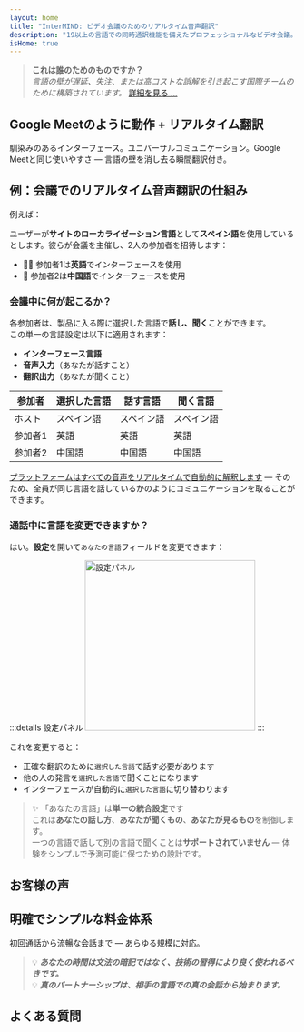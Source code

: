 ```yaml
---
layout: home
title: "InterMIND: ビデオ会議のためのリアルタイム音声翻訳"
description: "19以上の言語での同時通訳機能を備えたプロフェッショナルなビデオ会議。トーン、意図、文脈を捉えるAI搭載翻訳。グローバルに会議し、自然にコミュニケーション。"
isHome: true
---
```


<!-- <HeroSection title="Meet in **Any** Language" :typingSpeed="10" text="Live speech translation in video calls. Instant understanding, no barriers."> -->

<HeroSection title="**あらゆる**言語を理解" :typingSpeed="20" text="ビデオ会議中の同時通訳。言語の壁を瞬時に打破。">
<NavButton buttonLabel="デモを見る" buttonClass="brand" to="/#HowItWorks" eventName="watch_demo" />
<NavButton buttonLabel="アシスタント" buttonClass="alt" to="/chat" eventName="chat_assistant" />
</HeroSection>

<span id="1"></span>
<FeatureBlock
    :card="{
      title: '翻訳 ≠ 理解。次のステップがここにあります。',
      details: '言語に関係なく、あなたの声は同じ言語を話すかのように聞かれ、理解されます。',
      items: [
        '✧ 自然に、[リアルタイム](./product/overview/how-it-works)で、字幕や遅延なしに。',
        '✧ AI搭載の通訳がトーン、意図、業界固有の専門用語を捉えます。',
      ],
      link: './product/overview/what-is-intermind',
      src: {
        light: '/media-kit/animals-cartoon-3-2.png',
        dark: '/1d.png',
      },
      inversion: false,
    }"
  />

<span id="2"></span>
<FeatureBlock
    :card="{
      title: '会議内のマインド',
      details: 'InterMindはすべての多言語通話を明確で検索可能な知識に変換します。',
      items: [
        '✧ **何でも質問** — AIが**会議全体から**答えを見つけます。',
        '✧ タスク、担当者、締切を自動抽出。',
        '✧ 重要なポイントをあらゆる言語で瞬時に要約。',
      ],
      link: './product/overview/how-it-works#🧩-deep-memory-deep-understanding',
      src: {
        light: '/2l.png',
        dark: '/2d.png',
      },
      inversion: true,
    }"
  />

<span id="3"></span>
<FeatureBlock
    :card="{
      title: '真剣な会議のために構築 — 単なる会話ではなく',
      details: 'InterMindは軽量なアドオンやプラグインではなく、[プロフェッショナルグレードのビデオ会議プラットフォーム](./product/overview/video-meeting-platform)です。',
      items: [
        '✧ 1080p解像度、スマートノイズ抑制、スケジューリング、モデレーション、画面共有、録画、字幕、参加者チャット、カレンダー統合 — すべて内蔵、**すぐに使用可能**。',
      ],
      link: './product/overview/video-meeting-platform',
      src: {
        light: '/3l.mp4',
        dark: '/3d.mp4',
      },
      inversion: false,
    }"
  />

<span id="4"></span>
<FeatureBlock
    :card="{
      title: '重要な場面でのプライバシー',
      details: 'InterMindは信頼が重要な会話のために構築されています — プライバシーとコントロールが最も重要な場面で。',
      items: ['✧ [プライバシーゾーン](./product/overview/privacy-architecture) — EU、米国、東南アジア', '✧ **データ学習ゼロ**。第三者アクセスなし。'],
      link: './product/overview/privacy-architecture',
      src: {
        light: '/4l.png',
        dark: '/4d.png',
      },
      inversion: true,
    }"
  />

> **これは誰のためのものですか？**  
> _言語の壁が遅延、失注、または高コストな誤解を引き起こす国際チームのために構築されています。_ [詳細を見る ...](./product/overview/markets)

<span id="HowItWorks"></span>

## Google Meetのように動作 + リアルタイム翻訳

馴染みのあるインターフェース。ユニバーサルコミュニケーション。Google Meetと同じ使いやすさ — 言語の壁を消し去る瞬間翻訳付き。

<FeatureCards
    :features="[
      {
        title: '無料でサインアップ',
        details: '言語を選択して[アカウントを作成](#Pricing)してください。',
        icon: {
          light: '/signUp.png',
          dark: '/signUp.png',
        },
      },
      {
        title: 'ミーティングを開始',
        details: '即座に作成するか、事前にスケジュールします。',
        icon: {
          light: '/start.png',
          dark: '/start.png',
        },
      },
      {
        title: 'ミーティングに参加',
        details: 'リンクをクリック、名前を入力、即座に参加。',
        icon: {
          light: '/join.png',
          dark: '/join.png',
        },
      },
      {
        title: 'あなたの言語で話す',
        details: '全員が自分の言語で話し、聞くことができます。',
        icon: {
          light: '/meeting.png',
          dark: '/meeting.png',
        },
      },
    ]"
  />

<!-- <br> -->

<span id="VideoDemo"></span>
<VideoPlayer src="/promo/demo-en-mx.mp4" />

<span id="Example"></span>

## 例：会議でのリアルタイム音声翻訳の仕組み

例えば：

ユーザーが**サイトのローカライゼーション言語**として**スペイン語**を使用しているとします。彼らが会議を主催し、2人の参加者を招待します：

- 🧑‍💼 参加者1は**英語**でインターフェースを使用
- 👩 参加者2は**中国語**でインターフェースを使用

### 会議中に何が起こるか？

各参加者は、製品に入る際に選択した言語で**話し、聞く**ことができます。  
この単一の言語設定は以下に適用されます：

- **インターフェース言語**
- **音声入力**（あなたが話すこと）
- **翻訳出力**（あなたが聞くこと）

| 参加者  | 選択した言語 | 話す言語   | 聞く言語   |
| ------- | ------------ | ---------- | ---------- |
| ホスト  | スペイン語   | スペイン語 | スペイン語 |
| 参加者1 | 英語         | 英語       | 英語       |
| 参加者2 | 中国語       | 中国語     | 中国語     |

[プラットフォームはすべての音声をリアルタイムで自動的に解釈します](./product/overview/how-it-works) — そのため、全員が同じ言語を話しているかのようにコミュニケーションを取ることができます。

### 通話中に言語を変更できますか？

はい。**設定**を開いて`あなたの言語`フィールドを変更できます：

:::details 設定パネル
<img src="/settings.png" alt="設定パネル" width="300px" />
:::

これを変更すると：

- 正確な翻訳のために`選択した言語`で話す必要があります
- 他の人の発言を`選択した言語`で聞くことになります
- インターフェースが自動的に`選択した言語`に切り替わります

> ✨ 「あなたの言語」は**単一の統合設定**です  
> これは**あなたの話し方**、**あなたが聞くもの**、**あなたが見るもの**を制御します。  
> 一つの言語で話して別の言語で聞くことは**サポートされていません** — 体験をシンプルで予測可能に保つための設計です。

<span id="Testimonials"></span>

## お客様の声

<AutoScrollTestimonials testimonialsUrl="/testimonials.json"/>

<span id="Pricing"></span>

## 明確でシンプルな料金体系

初回通話から流暢な会話まで — あらゆる規模に対応。

<PricingPlans
    :plans="[
      {
        title: '**ベーシック** &nbsp 1ユーザー',
        price: '**無料**',
        details: 'クレジットカード不要',
        items: [
          '**25** 会議',
          '**100** 参加者ビデオ会議 [💬](#3)',
          'ユーザーあたり **30** GB プール共有ストレージ',
          'すべての会議を横断検索 [💬](#2)',
          '同時通訳 [💬](#1)',
        ],
      },
      {
        title: '**プロ**  &nbsp 1-99ユーザー',
        price: '**$20** /月/ユーザー、年間請求',
        details: 'または月額$25請求',
        items: [
          '**無制限** 会議',
          '**150** 参加者ビデオ会議 [💬](#3)',
          'ユーザーあたり **2** TB プール共有ストレージ',
          'すべての会議を横断検索 [💬](#2)',
          '同時通訳 [💬](#1)',
        ],
      },
      {
        title: '**ビジネス** &nbsp 100+ユーザー',
        price: '**カスタム料金**',
        details: 'プライバシー重視設計',
        items: [
          '**無制限** 会議',
          '**500** 参加者ビデオ会議 [💬](#3)',
          'ユーザーあたり **5** TB プール共有ストレージ',
          'すべての会議を横断検索 [💬](#2)',
          '同時通訳 [💬](#1)',
          '**プライバシーゾーン** [💬](#4)',
        ],
      },
    ]">

<AuthButton text="始める" button-class="brand" event-name="get_started_attempt"/>
<AuthButton text="今すぐ購入" mode="checkout" eventName="buy_now_attempt" />
<ContactForm buttonText="チームに相談" buttonClass="alt" />
</PricingPlans>

> 💡 **_あなたの時間は文法の暗記ではなく、技術の習得により良く使われるべきです。_**  
> 💡 **_真のパートナーシップは、相手の言語での真の会話から始まります。_**

## よくある質問

<span id="FAQ"></span>

<AccordionGroup
    :items="[
      {
        q: 'InterMindはどの言語の通訳に対応していますか？',
        a: 'InterMindは以下の**19言語でリアルタイム通訳**に対応しています：<br><br>- العربية (ar) – アラビア語<br>- Čeština (cs) – チェコ語<br>- Deutsch (de) – ドイツ語<br>- English (en) – 英語<br>- Español (es) – スペイン語<br>- Français (fr) – フランス語<br>- हिन्दी (hi) – ヒンディー語<br>- Magyar (hu) – ハンガリー語<br>- Italiano (it) – イタリア語<br>- 日本語 (ja) – 日本語<br>- 한국어 (ko) – 韓国語<br>- Nederlands (nl) – オランダ語<br>- Polski (pl) – ポーランド語<br>- Português (pt) – ポルトガル語<br>- Русский (ru) – ロシア語<br>- Türkçe (tr) – トルコ語<br>- 中文 (zh) – 中国語<br><br>このリストは継続的に拡張されており、メジャーリリースごとに新しい言語が追加されます。',
      },
      {
        q: 'ライセンスユーザーと参加者の違いは何ですか？',
        a: '*ライセンスユーザー*は無料または有料のミーティングライセンスを持ち、プランの制限内でミーティングをスケジュールできます。*参加者*は招待された人で、**アカウントやライセンスは不要**で、どのデバイスからでも**無料で**参加できます。',
      },
      {
        q: '1つのInterMindライセンスで何人が使用できますか？',
        a: '各*ライセンスユーザー*は**無制限のミーティング**を主催できます。複数のチームメンバーが同時にミーティングを主催する必要がある場合、それぞれが独自のライセンスが必要です。',
      },
      {
        q: 'ミーティングの最大時間はどのくらいですか？',
        a: 'すべてのプランでミーティングは最大**24時間**まで実行できます。',
      },
      {
        q: '主催できるミーティング数に制限はありますか？',
        a: '*無料ベーシック*プランには**25回の無料ミーティング**が含まれています。*プロ*および*ビジネス*プランでは、より多くの参加者と制御機能で無制限のミーティングを提供します。',
      },
      {
        q: 'InterMindはデータプライバシーとセキュリティをどのように確保していますか？',
        a: 'InterMindは**プライバシー・バイ・デザイン**です。すべてのデータは選択した**プライバシーゾーン**（_EU_、_US_、または_アジア_）内で処理・保存されます。[**GDPR**](https://gdpr.eu)、[**CCPA**](https://oag.ca.gov/privacy/ccpa)、UAE PDPLに準拠し、**お客様のコンテンツを**トレーニングやサードパーティアクセスに**使用することはありません**。高度な[プライバシーゾーン制御](./product/overview/privacy-architecture)は**ビジネス**プランで利用可能です。',
      },
      {
        q: 'プランを購入する前にInterMindを試すことはできますか？',
        a: 'もちろんです。*無料ベーシック*プランでは、**同時通訳**や**ミーティング検索**を含む**25回の無料ミーティング**でコア機能にフルアクセスできます。クレジットカードは不要です。いつでもアップグレード可能です。',
      },
      {
        q: 'ヘルプやサポートが必要な場合はどうすればよいですか？',
        a: '[ヘルプセンター](./resources/help)でサポートを利用できます。*ビジネス*ユーザーは専用の連絡先で**優先サポート**を受けられます。',
      },
      {
        q: 'サブスクリプションの管理（アップグレード、ダウングレード、キャンセル）はどのように行いますか？',
        a: '**アカウント設定**からいつでもプランを変更できます。変更は**即座に**有効になります。キャンセルについては、*月額プラン*は請求サイクルの終了時にキャンセルされます。*年額プラン*は**日割り返金**でキャンセルできます。',
      },
      {
        q: 'InterMindをウェビナーや大規模イベントに使用できますか？',
        a: 'はい。*プロ*および*ビジネス*プランは**大規模ミーティングやウェビナー**に最適で、*ビジネス*では最大**500人の参加者**をサポートします。',
      },
    ]"/>

<HomeFooter
    :columns="[
      {
        title: '製品',
        links: [
          { text: '概要', link: './product/overview/what-is-intermind' },
          { text: 'はじめに', link: './product/guide/getting-started' },
          { text: 'お客様の声', link: '#Testimonials' },
          { text: '料金', link: '#Pricing' },
        ],
      },
      {
        title: 'サポート',
        links: [
          { text: 'サポートを受ける', link: './resources/help' },
          { text: 'よくある質問', link: '#FAQ' },
          { text: 'プライバシーポリシー', link: './resources/company/Privacy-Policy' },
          { text: 'AI法的ガイド', link: './resources/company/legal-regulations-for-ai-services' },
          { text: 'サービス状況', link: 'https://status.mind.com/' },
          // { text: 'Privacy Settings', link: '#' },
        ],
      },
      {
        title: 'リソース',
        links: [
          { text: 'ブログ', link: './blog/' },
          { text: 'ブランドアセット', link: './resources/media-kit' },
          { text: 'AI API / LLMドキュメント', link: 'https://mind.com/llms-full.txt' },
        ],
      },
      {
        title: '会社情報',
        links: [
          { text: '会社概要', link: './resources/company/about' },
          { text: 'チーム', link: './resources/company/team' },
          { text: '採用情報', link: './resources/company/careers' },
          { text: 'お問い合わせ', link: './resources/company/contacts' },
        ],
      },
    ]"/>
